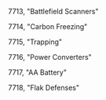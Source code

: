 ﻿7713, "Battlefield Scanners"

7714, "Carbon Freezing"

7715, "Trapping"

7716, "Power Converters"

7717, "AA Battery"

7718, "Flak Defenses"

